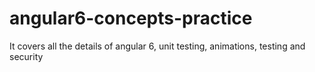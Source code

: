 # angular6-concepts-practice
It covers all the details of angular 6, unit testing, animations, testing and security
